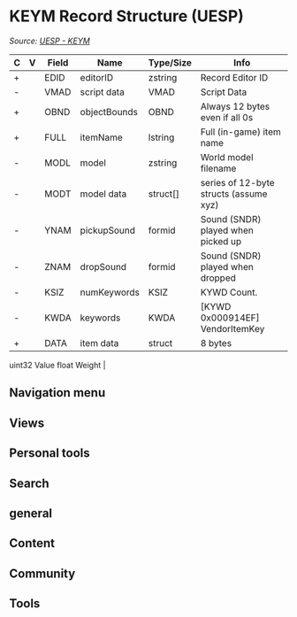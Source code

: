 # KEYM Record Structure (UESP)

*Source: [UESP - KEYM](https://en.uesp.net/wiki/Skyrim_Mod:Mod_File_Format/KEYM)*

| C | V | Field | Name | Type/Size | Info |
| --- | --- | --- | --- | --- | --- |
| + |  | EDID | editorID | zstring | Record Editor ID |
| - |  | VMAD | script data | VMAD | Script Data |
| + |  | OBND | objectBounds | OBND | Always 12 bytes even if all 0s |
| + |  | FULL | itemName | lstring | Full (in-game) item name |
| - |  | MODL | model | zstring | World model filename |
| - |  | MODT | model data | struct[] | series of 12-byte structs (assume xyz) |
| - |  | YNAM | pickupSound | formid | Sound (SNDR) played when picked up |
| - |  | ZNAM | dropSound | formid | Sound (SNDR) played when dropped |
| - |  | KSIZ | numKeywords | KSIZ | KYWD Count. |
| - |  | KWDA | keywords | KWDA | [KYWD 0x000914EF] VendorItemKey |
| + |  | DATA | item data | struct | 8 bytes
uint32 Value
float Weight |

## Navigation menu

## Views

## Personal tools

## Search

## general

## Content

## Community

## Tools

